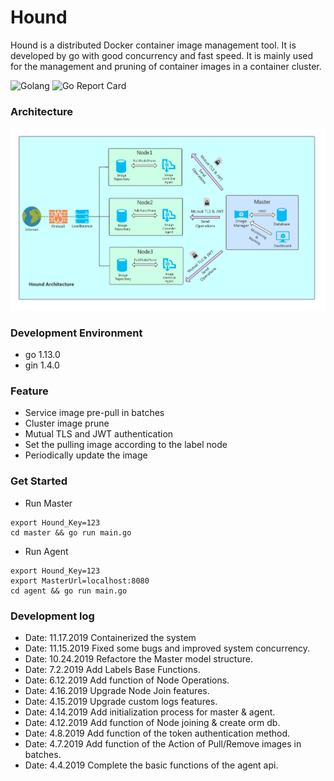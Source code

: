 # Hound
Hound is a distributed Docker container image management tool.
It is developed by go with good concurrency and fast speed.
It is mainly used for the management and pruning of container images in a container cluster.

![Golang](https://img.shields.io/badge/Language%20-go-green)
![Go Report Card](https://goreportcard.com/badge/github.com/NJUPT-ISL/Hound) 


### Architecture

![arch](./images/HoundArchitecture.jpg)

### Development Environment

- go 1.13.0
- gin 1.4.0

### Feature
- Service image pre-pull in batches
- Cluster image prune
- Mutual TLS and JWT authentication
- Set the pulling image according to the label node
- Periodically update the image

### Get Started

- Run Master
```shell
export Hound_Key=123 
cd master && go run main.go
```
- Run Agent 
```shell
export Hound_Key=123 
export MasterUrl=localhost:8080
cd agent && go run main.go
```

### Development log
- Date: 11.17.2019 Containerized the system
- Date: 11.15.2019 Fixed some bugs and improved system concurrency.
- Date: 10.24.2019 Refactore the Master model structure.
- Date: 7.2.2019  Add Labels Base Functions.
- Date: 6.12.2019 Add function of Node Operations.
- Date: 4.16.2019 Upgrade Node Join features.
- Date: 4.15.2019 Upgrade custom logs features.
- Date: 4.14.2019 Add initialization process for master & agent.
- Date: 4.12.2019 Add function of Node joining & create orm db. 
- Date: 4.8.2019  Add function of the token authentication method.
- Date: 4.7.2019  Add function of the Action of Pull/Remove images in batches.
- Date: 4.4.2019  Complete the basic functions of the agent api.
